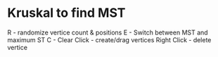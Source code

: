 # Kruskal to find MST
R - randomize vertice count & positions
E - Switch between MST and maximum ST
C - Clear
Click - create/drag vertices
Right Click - delete vertice
